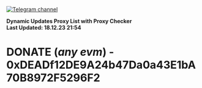 [![Telegram channel](https://img.shields.io/endpoint?url=https://runkit.io/damiankrawczyk/telegram-badge/branches/master?url=https://t.me/n4z4v0d)](https://t.me/n4z4v0d) 

**Dynamic Updates Proxy List with Proxy Checker**  
**Last Updated: 18.12.23 21:54**

# DONATE (_any evm_) - 0xDEADf12DE9A24b47Da0a43E1bA70B8972F5296F2
